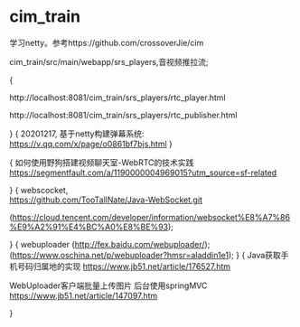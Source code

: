 # cim_train
学习netty。参考https://github.com/crossoverJie/cim


cim_train/src/main/webapp/srs_players,音视频推拉流;


{

http://localhost:8081/cim_train/srs_players/rtc_player.html

http://localhost:8081/cim_train/srs_players/rtc_publisher.html

}
{
20201217,
基于netty构建弹幕系统:
https://v.qq.com/x/page/o0861bf7bjs.html
}

{
如何使用野狗搭建视频聊天室-WebRTC的技术实践
https://segmentfault.com/a/1190000004969015?utm_source=sf-related

}
{
webscocket,   
https://github.com/TooTallNate/Java-WebSocket.git

(https://cloud.tencent.com/developer/information/websocket%E8%A7%86%E9%A2%91%E4%BC%A0%E8%BE%93);

}
{
webuploader
(http://fex.baidu.com/webuploader/);
(https://www.oschina.net/p/webuploader?hmsr=aladdin1e1);
}
{
Java获取手机号码归属地的实现
https://www.jb51.net/article/176527.htm

WebUploader客户端批量上传图片 后台使用springMVC
https://www.jb51.net/article/147097.htm

}







